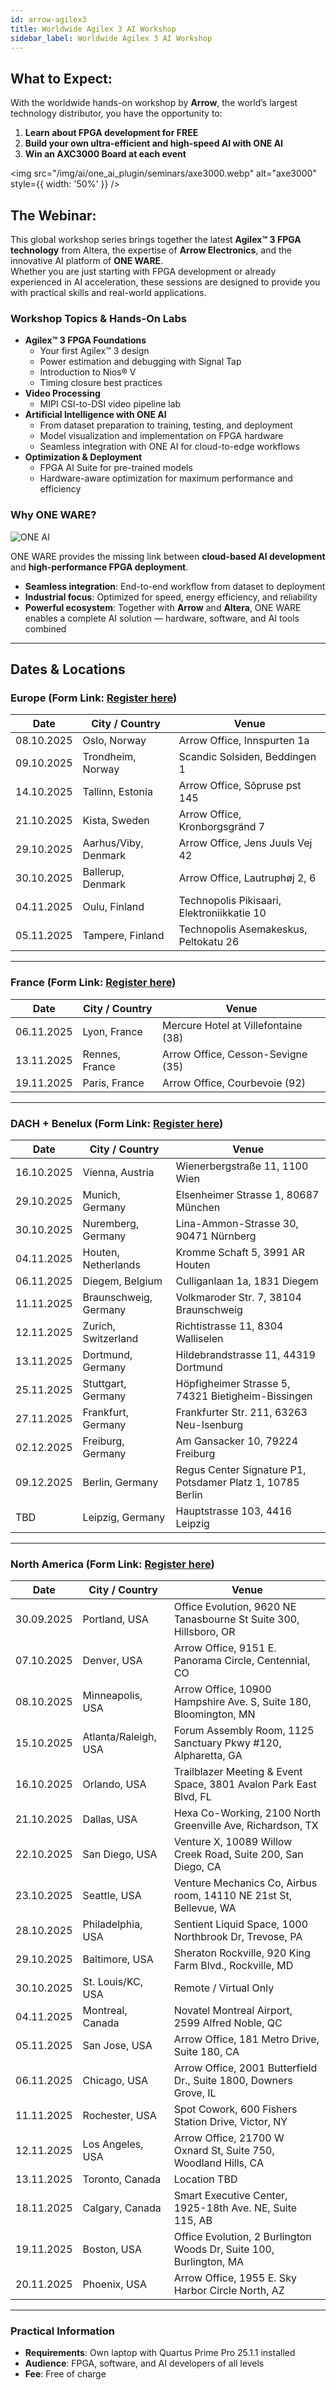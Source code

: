 ```yaml
---
id: arrow-agilex3
title: Worldwide Agilex 3 AI Workshop
sidebar_label: Worldwide Agilex 3 AI Workshop
---
```


## What to Expect:
With the worldwide hands-on workshop by **Arrow**, the world’s largest technology distributor, you have the opportunity to:

1. **Learn about FPGA development for FREE**  
2. **Build your own ultra-efficient and high-speed AI with ONE AI**  
3. **Win an AXC3000 Board at each event**  

<img src="/img/ai/one_ai_plugin/seminars/axe3000.webp" alt="axe3000" style={{ width: '50%' }} />

## The Webinar:
This global workshop series brings together the latest **Agilex™ 3 FPGA technology** from Altera, the expertise of **Arrow Electronics**, and the innovative AI platform of **ONE WARE**.  
Whether you are just starting with FPGA development or already experienced in AI acceleration, these sessions are designed to provide you with practical skills and real-world applications.  

### Workshop Topics & Hands-On Labs
- **Agilex™ 3 FPGA Foundations**  
  - Your first Agilex™ 3 design  
  - Power estimation and debugging with Signal Tap  
  - Introduction to Nios® V  
  - Timing closure best practices  
- **Video Processing**  
  - MIPI CSI-to-DSI video pipeline lab  
- **Artificial Intelligence with ONE AI**  
  - From dataset preparation to training, testing, and deployment  
  - Model visualization and implementation on FPGA hardware  
  - Seamless integration with ONE AI for cloud-to-edge workflows  
- **Optimization & Deployment**  
  - FPGA AI Suite for pre-trained models  
  - Hardware-aware optimization for maximum performance and efficiency  

### Why ONE WARE?

![ONE AI](/img/ai/Pre.png)

ONE WARE provides the missing link between **cloud-based AI development** and **high-performance FPGA deployment**.  
- **Seamless integration**: End-to-end workflow from dataset to deployment  
- **Industrial focus**: Optimized for speed, energy efficiency, and reliability  
- **Powerful ecosystem**: Together with **Arrow** and **Altera**, ONE WARE enables a complete AI solution — hardware, software, and AI tools combined  

---

## Dates & Locations

### Europe (Form Link: [Register here](https://forms.office.com/r/veR7MBE4xC))
| Date       | City / Country  | Venue |
|------------|-----------------|-------|
| 08.10.2025 | Oslo, Norway    | Arrow Office, Innspurten 1a |
| 09.10.2025 | Trondheim, Norway | Scandic Solsiden, Beddingen 1 |
| 14.10.2025 | Tallinn, Estonia | Arrow Office, Sõpruse pst 145 |
| 21.10.2025 | Kista, Sweden   | Arrow Office, Kronborgsgränd 7 |
| 29.10.2025 | Aarhus/Viby, Denmark | Arrow Office, Jens Juuls Vej 42 |
| 30.10.2025 | Ballerup, Denmark | Arrow Office, Lautruphøj 2, 6 |
| 04.11.2025 | Oulu, Finland   | Technopolis Pikisaari, Elektroniikkatie 10 |
| 05.11.2025 | Tampere, Finland | Technopolis Asemakeskus, Peltokatu 26 |

---

### France (Form Link: [Register here](https://forms.office.com/r/kDc99uBrzM))
| Date       | City / Country  | Venue |
|------------|-----------------|-------|
| 06.11.2025 | Lyon, France    | Mercure Hotel at Villefontaine (38) |
| 13.11.2025 | Rennes, France  | Arrow Office, Cesson-Sevigne (35) |
| 19.11.2025 | Paris, France   | Arrow Office, Courbevoie (92) |

---

### DACH + Benelux (Form Link: [Register here](https://forms.office.com/pages/responsepage.aspx?id=NQzrC7uc60-Z5VieQVx5RPFotgxDwR5Hu9zeXz3eW5pUQjQxOVlRWlJYS05QMTNSNEJNTUk3QU9OMy4u&route=shorturl))
| Date       | City / Country  | Venue |
|------------|-----------------|-------|
| 16.10.2025 | Vienna, Austria | Wienerbergstraße 11, 1100 Wien |
| 29.10.2025 | Munich, Germany | Elsenheimer Strasse 1, 80687 München |
| 30.10.2025 | Nuremberg, Germany | Lina-Ammon-Strasse 30, 90471 Nürnberg |
| 04.11.2025 | Houten, Netherlands | Kromme Schaft 5, 3991 AR Houten |
| 06.11.2025 | Diegem, Belgium | Culliganlaan 1a, 1831 Diegem |
| 11.11.2025 | Braunschweig, Germany | Volkmaroder Str. 7, 38104 Braunschweig |
| 12.11.2025 | Zurich, Switzerland | Richtistrasse 11, 8304 Walliselen |
| 13.11.2025 | Dortmund, Germany | Hildebrandstrasse 11, 44319 Dortmund |
| 25.11.2025 | Stuttgart, Germany | Höpfigheimer Strasse 5, 74321 Bietigheim-Bissingen |
| 27.11.2025 | Frankfurt, Germany | Frankfurter Str. 211, 63263 Neu-Isenburg |
| 02.12.2025 | Freiburg, Germany | Am Gansacker 10, 79224 Freiburg |
| 09.12.2025 | Berlin, Germany | Regus Center Signature P1, Potsdamer Platz 1, 10785 Berlin |
| TBD        | Leipzig, Germany | Hauptstrasse 103, 4416 Leipzig |

---

### North America (Form Link: [Register here](https://forms.office.com/Pages/ResponsePage.aspx?id=NQzrC7uc60-Z5VieQVx5RBsfuMwg329Jl7xD0Mbi2fdUOUZTNFBBRlZHN09CSktOTDRXVDRBQ0xLTy4u))
| Date       | City / Country  | Venue |
|------------|-----------------|-------|
| 30.09.2025 | Portland, USA   | Office Evolution, 9620 NE Tanasbourne St Suite 300, Hillsboro, OR |
| 07.10.2025 | Denver, USA     | Arrow Office, 9151 E. Panorama Circle, Centennial, CO |
| 08.10.2025 | Minneapolis, USA | Arrow Office, 10900 Hampshire Ave. S, Suite 180, Bloomington, MN |
| 15.10.2025 | Atlanta/Raleigh, USA | Forum Assembly Room, 1125 Sanctuary Pkwy #120, Alpharetta, GA |
| 16.10.2025 | Orlando, USA    | Trailblazer Meeting & Event Space, 3801 Avalon Park East Blvd, FL |
| 21.10.2025 | Dallas, USA     | Hexa Co-Working, 2100 North Greenville Ave, Richardson, TX |
| 22.10.2025 | San Diego, USA  | Venture X, 10089 Willow Creek Road, Suite 200, San Diego, CA |
| 23.10.2025 | Seattle, USA    | Venture Mechanics Co, Airbus room, 14110 NE 21st St, Bellevue, WA |
| 28.10.2025 | Philadelphia, USA | Sentient Liquid Space, 1000 Northbrook Dr, Trevose, PA |
| 29.10.2025 | Baltimore, USA  | Sheraton Rockville, 920 King Farm Blvd., Rockville, MD |
| 30.10.2025 | St. Louis/KC, USA | Remote / Virtual Only |
| 04.11.2025 | Montreal, Canada | Novatel Montreal Airport, 2599 Alfred Noble, QC |
| 05.11.2025 | San Jose, USA   | Arrow Office, 181 Metro Drive, Suite 180, CA |
| 06.11.2025 | Chicago, USA    | Arrow Office, 2001 Butterfield Dr., Suite 1800, Downers Grove, IL |
| 11.11.2025 | Rochester, USA  | Spot Cowork, 600 Fishers Station Drive, Victor, NY |
| 12.11.2025 | Los Angeles, USA | Arrow Office, 21700 W Oxnard St, Suite 750, Woodland Hills, CA |
| 13.11.2025 | Toronto, Canada | Location TBD |
| 18.11.2025 | Calgary, Canada | Smart Executive Center, 1925-18th Ave. NE, Suite 115, AB |
| 19.11.2025 | Boston, USA     | Office Evolution, 2 Burlington Woods Dr, Suite 100, Burlington, MA |
| 20.11.2025 | Phoenix, USA    | Arrow Office, 1955 E. Sky Harbor Circle North, AZ |

---

### Practical Information
- **Requirements**: Own laptop with Quartus Prime Pro 25.1.1 installed  
- **Audience**: FPGA, software, and AI developers of all levels  
- **Fee**: Free of charge  

